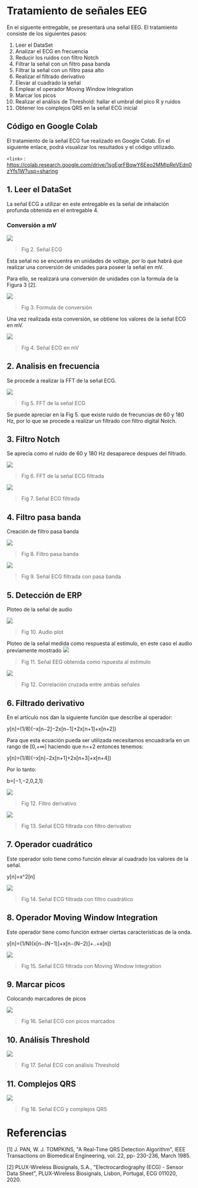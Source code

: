 # Tratamiento de señales EEG 

En el siguente entregable, se presentará una señal EEG.
El tratamiento consiste de los siguientes pasos:
1.  Leer el DataSet
2.  Analizar el ECG en frecuencia
3. Reducir los ruidos con filtro Notch
4. Filtrar la señal con un filtro pasa banda
5. Filtrar la señal con un filtro pasa alto
6. Realizar el filtrado derivativo
7. Elevar al cuadrado la señal
8. Emplear el operador Moving Window Integration
9. Marcar los picos
10. Realizar el análisis de Threshold: hallar el umbral del pico R y ruidos
11. Obtener los complejos QRS en la señal ECG inicial

## Código en Google Colab
El tratamiento de la señal ECG fue realizado en Google Colab. En el siguiente enlace, podrá visualizar los resultados y el código utilizado.

`<link>` : <https://colab.research.google.com/drive/1sgEgrFBqwY6Eeo2MMIpReVEdn0zYfs1W?usp=sharing>


## 1. Leer el DataSet
La señal ECG a utilizar en este entregable es la señal de inhalación profunda obtenida en el entregable 4.

### Conversión a mV
![](https://github.com/RosauraAstete/Equipo9.github.io/blob/main/ISB/Laboratorios/8.%20Tratamiento%20de%20la%20se%C3%B1al%20ECG/Archivos/se%C3%B1alNUC.png)
> Fig 2.  Señal ECG

Esta señal no se encuentra en unidades de voltaje, por lo que habrá que realizar una conversión de unidades para poseer la señal en mV.

Para ello, se realizará una conversión de unidades con la formula de la Figura 3 [2].

![](https://github.com/RosauraAstete/Equipo9.github.io/blob/main/ISB/Laboratorios/8.%20Tratamiento%20de%20la%20se%C3%B1al%20ECG/Archivos/formula.PNG)
> Fig 3. Formula de conversión

Una vez realizada esta conversión, se obtiene los valores de la señal ECG en mV.

![](https://github.com/RosauraAstete/Equipo9.github.io/blob/main/ISB/Laboratorios/8.%20Tratamiento%20de%20la%20se%C3%B1al%20ECG/Archivos/se%C3%B1alUC.png)
> Fig 4. Señal ECG en mV

## 2. Analisis en frecuencia
Se procede a realizar la FFT de la señal ECG.

![](https://github.com/RosauraAstete/Equipo9.github.io/blob/main/ISB/Laboratorios/8.%20Tratamiento%20de%20la%20se%C3%B1al%20ECG/Archivos/FFTse%C3%B1al.png)
> Fig 5. FFT de la señal ECG

Se puede apreciar en la Fig 5. que existe ruido de frecuncias de 60 y 180 Hz, por lo que se procede a realizar un filtrado con filtro digital Notch.

## 3. Filtro Notch

Se aprecia como el ruido de 60 y 180 Hz desaparece despues del filtrado. 

![](https://github.com/RosauraAstete/Equipo9.github.io/blob/main/ISB/Laboratorios/8.%20Tratamiento%20de%20la%20se%C3%B1al%20ECG/Archivos/FFTfiltrada.png)
> Fig 6. FFT de la señal ECG filtrada

![](https://github.com/RosauraAstete/Equipo9.github.io/blob/main/ISB/Laboratorios/8.%20Tratamiento%20de%20la%20se%C3%B1al%20ECG/Archivos/se%C3%B1alfiltrada.png)
> Fig 7. Señal ECG filtrada

## 4. Filtro pasa banda
Creación de filtro pasa banda

![](https://github.com/RosauraAstete/Equipo9.github.io/blob/main/ISB/Laboratorios/8.%20Tratamiento%20de%20la%20se%C3%B1al%20ECG/Archivos/pasabanda.png)
> Fig 8. Filtro pasa banda

![](https://github.com/RosauraAstete/Equipo9.github.io/blob/main/ISB/Laboratorios/8.%20Tratamiento%20de%20la%20se%C3%B1al%20ECG/Archivos/se%C3%B1alPB.png)
> Fig 9. Señal ECG filtrada con pasa banda

## 5. Detección de ERP
Ploteo de la señal de audio

![](https://github.com/RosauraAstete/Equipo9.github.io/blob/5d650d4398893f49aa9dffffdabcca82e9757edf/ISB/Laboratorios/10.%20Tratamiento%20de%20la%20se%C3%B1al%20EEG/Archivos/Audio%20Signal.png)
> Fig 10. Audio plot

Ploteo de la señal medida como respuesta al estímulo, en este caso el audio previamente mostrado
![](https://github.com/RosauraAstete/Equipo9.github.io/blob/5d650d4398893f49aa9dffffdabcca82e9757edf/ISB/Laboratorios/10.%20Tratamiento%20de%20la%20se%C3%B1al%20EEG/Archivos/Se%C3%B1alestimulo.png)
> Fig 11. Señal EEG obtenida como rspuesta al estímulo

![](https://github.com/RosauraAstete/Equipo9.github.io/blob/5d650d4398893f49aa9dffffdabcca82e9757edf/ISB/Laboratorios/10.%20Tratamiento%20de%20la%20se%C3%B1al%20EEG/Archivos/correlcruzada.png)
> Fig 12. Correlación cruzada entre ambas señales

## 6. Filtrado derivativo
En el artículo nos dan la siguiente función que describe al operador:

y[n]=(1/8)(−x[n−2]−2x[n−1]+2x[n+1]+x[n+2])

Para que esta ecuación pueda ser utilizada necesitamos encuadrarla en un rango de  [0,+∞]  haciendo que  n=+2  entonces tenemos:

y[n]=(1/8)(−x[n]−2x[n+1]+2x[n+3]+x[n+4]) 

Por lo tanto:

b=[−1,−2,0,2,1]

![](https://github.com/RosauraAstete/Equipo9.github.io/blob/main/ISB/Laboratorios/8.%20Tratamiento%20de%20la%20se%C3%B1al%20ECG/Archivos/deri.png)
> Fig 12. Filtro derivativo

![](https://github.com/RosauraAstete/Equipo9.github.io/blob/main/ISB/Laboratorios/8.%20Tratamiento%20de%20la%20se%C3%B1al%20ECG/Archivos/se%C3%B1alDERI.png)
> Fig 13. Señal ECG filtrada con filtro derivativo

## 7. Operador cuadrático
Este operador solo tiene como función elevar al cuadrado los valores de la señal.

y[n]=x^2[n]

![](https://github.com/RosauraAstete/Equipo9.github.io/blob/main/ISB/Laboratorios/8.%20Tratamiento%20de%20la%20se%C3%B1al%20ECG/Archivos/se%C3%B1alCUAD.png)
> Fig 14. Señal ECG filtrada con filtro cuadrático

## 8. Operador Moving Window Integration
Este operador tiene como función extraer ciertas características de la onda.

y[n]=(1/N)(x[n−(N−1)]+x[n−(N−2)]+..+x[n])

![](https://github.com/RosauraAstete/Equipo9.github.io/blob/main/ISB/Laboratorios/8.%20Tratamiento%20de%20la%20se%C3%B1al%20ECG/Archivos/se%C3%B1alWIND.png)
> Fig 15. Señal ECG filtrada con Moving Window Integration

## 9. Marcar picos
Colocando marcadores de picos

![](https://github.com/RosauraAstete/Equipo9.github.io/blob/main/ISB/Laboratorios/8.%20Tratamiento%20de%20la%20se%C3%B1al%20ECG/Archivos/PICOS.png)
> Fig 16. Señal ECG con picos marcados

## 10. Análisis Threshold
![](https://github.com/RosauraAstete/Equipo9.github.io/blob/main/ISB/Laboratorios/8.%20Tratamiento%20de%20la%20se%C3%B1al%20ECG/Archivos/THRESHOLD.png)
> Fig 17. Señal ECG con análisis Threshold

## 11. Complejos QRS
![](https://github.com/RosauraAstete/Equipo9.github.io/blob/main/ISB/Laboratorios/8.%20Tratamiento%20de%20la%20se%C3%B1al%20ECG/Archivos/QRS.png)
> Fig 18. Señal ECG y complejos QRS

# Referencias
[1] J. PAN, W. J. TOMPKINS, "A Real-Time QRS Detection Algorithm", IEEE Transactions on Biomedical Engineering, vol. 22, pp- 230-236, March 1985.

[2] PLUX-Wireless Biosignals, S.A., "Electrocardiography (ECG) - Sensor Data Sheet", PLUX-Wireless Biosignals, Lisbon, Portugal, ECG 011020, 2020.
